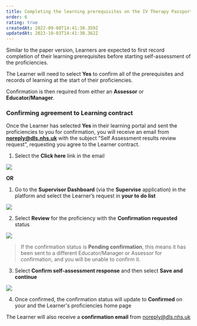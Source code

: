 ```yaml
---
title: Completing the learning prerequisites on the IV Therapy Passport
order: 6
rating: true
createdAt: 2022-09-08T14:41:30.359Z
updatedAt: 2023-10-03T14:41:30.362Z
---
```

<UserGuideFrameworkNotice framework="IV Therapy Passport"></UserGuideFrameworkNotice>

Similar to the paper version, Learners are expected to first record completion of their learning prerequisites before starting self-assessment of the proficiencies. 

The Learner will need to select **Yes** to confirm all of the prerequisites and records of learning at the start of their proficiencies.

Confirmation is then required from either an **Assessor** or **Educator/Manager**.

### Confirming agreement to Learning contract

Once the Learner has selected **Yes** in their learning portal and sent the proficiencies to you for confirmation, you will receive an email from **noreply@dls.nhs.uk** with the subject "Self Assessment results review request", requesting you agree to the Learner contract.

1. Select the **Click here** link in the email

![](/img/iv-prerequisites-15.png)

**OR**

1. Go to the **Supervisor Dashboard** (via the **Supervise** application) in the platform and select the Learner’s request in **your to do list** 

![](/img/iv-prerequisites-16.png)

2. Select **Review** for the proficiency with the **Confirmation requested** status

![](/img/iv-prerequisites-17.png)

> If the confirmation status is **Pending confirmation**, this means it has been sent to a different Educator/Manager or Assessor for confirmation, and you will be unable to confirm it.

3. Select **Confirm self-assessment response** and then select **Save and continue**

![](/img/iv-prerequisites-18.png)

4. Once confirmed, the confirmation status will update to **Confirmed** on your and the Learner's proficiencies home page

The Learner will also receive a **confirmation email** from noreply@dls.nhs.uk

